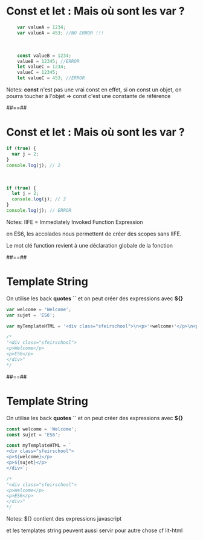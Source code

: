 <!-- .slide: class="with-code" -->

# Const et let : Mais où sont les var ?

```javascript
    var valueA = 1234;
    var valueA = 453; //NO ERROR !!!
```
<!-- .element: class="fragment" -->

<br>

```javascript
    const valueB = 1234;
    valueB = 12345; //ERROR
    let valueC = 1234;
    valueC = 12345;
    let valueC = 453; //ERROR
```
<!-- .element: class="fragment" -->

Notes:
**const** n'est pas une vrai const en effet, si on const un objet, on pourra toucher à l'objet => const c'est une constante de référence

##==##

<!-- .slide: class="with-code" -->

# Const et let : Mais où sont les var ?


```javascript
if (true) {
  var j = 2;
}
console.log(j); // 2
```
<!-- .element: class="fragment" -->

<br>

```javascript
if (true) {
  let j = 2;
  console.log(j); // 2
}
console.log(j); // ERROR
```
<!-- .element: class="fragment" -->

Notes:
IIFE = Immediately Invoked Function Expression

en ES6, les accolades nous permettent de créer des scopes sans IIFE.

Le mot clé function revient à une déclaration globale de la fonction

##==##

<!-- .slide: class="with-code" -->

# Template String

On utilise les back **quotes ``** et on peut créer des expressions avec **\${}**

```javascript
var welcome = 'Welcome';
var sujet = 'ES6';

var myTemplateHTML = '<div class="sfeirschool">\n<p>'+welcome+'</p>\n<p>'+sujet+'</p>\n</div>';

/*
"<div class="sfeirschool">
<p>Welcome</p>
<p>ES6</p>
</div>"
*/
```
<!-- .element: class="fragment" -->

##==##

<!-- .slide: class="with-code" -->

# Template String

On utilise les back **quotes ``** et on peut créer des expressions avec **\${}**

```javascript
const welcome = 'Welcome';
const sujet = 'ES6';

const myTemplateHTML = `
<div class="sfeirschool">
<p>${welcome}</p>
<p>${sujet}</p>
</div>`;

/*
"<div class="sfeirschool">
<p>Welcome</p>
<p>ES6</p>
</div>"
*/
```
<!-- .element: class="fragment" -->

Notes:
\${} contient des expressions javascript

et les templates string peuvent aussi servir pour autre chose cf lit-html